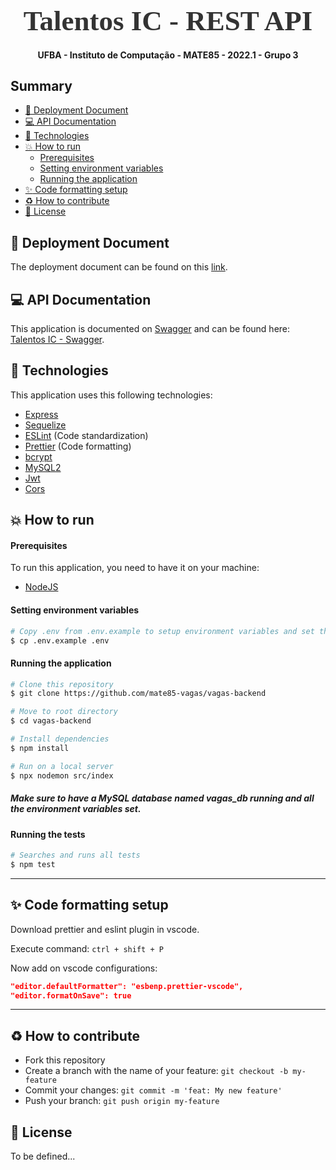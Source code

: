 <!-- Logo -->

<h1 align="center" style="font-family: Ubuntu; font-size: 45px; color: #333; margin-bottom: 0">
  Talentos IC - REST API
</h1>

<!-- Description -->

<h4 align="center">
	UFBA - Instituto de Computação - MATE85 - 2022.1 - Grupo 3
</h4>

<!-- Summary -->

<h2>Summary</h2>

- [:page_with_curl: Deployment Document](#page_with_curl-deployment-document)
- [:computer: API Documentation](#computer-api-documentation)
- [:rocket: Technologies](#rocket-technologies)
- [:boom: How to run](#boom-how-to-run)
    - [Prerequisites](#prerequisites)
    - [Setting environment variables](#setting-environment-variables)
    - [Running the application](#running-the-application)
- [:sparkles: Code formatting setup](#sparkles-code-formatting-setup)
- [:recycle: How to contribute](#recycle-how-to-contribute)
- [:memo: License](#memo-license)

<a id="doc-implant"></a>

## :page_with_curl: Deployment Document

The deployment document can be found on this [link](https://docs.google.com/document/d/1-MTmP5WswbvFB25XE1YlzXn-FZ0LhCXj2cAWlHahfpg/edit?usp=sharing).

<a id="doc"></a>

## :computer: API Documentation

This application is documented on [Swagger](https://swagger.io//) and can be found here: [Talentos IC - Swagger](https://vagas-ic.herokuapp.com/api-doc/v1/).

<a id="tecnologias"></a>

## :rocket: Technologies

This application uses this following technologies:

- [Express](https://expressjs.com/pt-br/)
- [Sequelize](https://sequelize.org/)
- [ESLint](https://eslint.org/) (Code standardization)
- [Prettier](https://prettier.io/) (Code formatting)
- [bcrypt](https://www.npmjs.com/package/bcrypt)
- [MySQL2](https://www.npmjs.com/package/mysql2)
- [Jwt](https://www.npmjs.com/package/jsonwebtoken)
- [Cors](https://www.npmjs.com/package/cors)

<a id="como-executar"></a>

## :boom: How to run

#### Prerequisites

To run this application, you need to have it on your machine:

- [NodeJS](https://nodejs.org/en/download/)


#### Setting environment variables

```sh
# Copy .env from .env.example to setup environment variables and set them
$ cp .env.example .env
```

#### Running the application

```sh
# Clone this repository
$ git clone https://github.com/mate85-vagas/vagas-backend

# Move to root directory
$ cd vagas-backend

# Install dependencies
$ npm install

# Run on a local server
$ npx nodemon src/index
```

##### Make sure to have a MySQL database named vagas_db running and all the environment variables set.

#### Running the tests

```sh
# Searches and runs all tests
$ npm test
```

---

<a id="code-format"></a>

## :sparkles: Code formatting setup

Download prettier and eslint plugin in vscode.

Execute command: `ctrl + shift + P`

Now add on vscode configurations:

```json
"editor.defaultFormatter": "esbenp.prettier-vscode",
"editor.formatOnSave": true
```

---

<a id="como-contribuir"></a>

## :recycle: How to contribute

- Fork this repository
- Create a branch with the name of your feature: `git checkout -b my-feature`
- Commit your changes: `git commit -m 'feat: My new feature'`
- Push your branch: `git push origin my-feature`

<a id="licenca"></a>

## :memo: License

To be defined...
